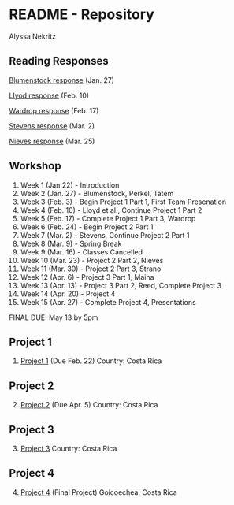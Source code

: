 # README - Repository
Alyssa Nekritz



## Reading Responses
[Blumenstock response](https://alyssanekk.github.io/index/blumenstock) (Jan. 27)

[Llyod response](https://alyssanekk.github.io/index/lloyd) (Feb. 10)

[Wardrop response](https://alyssanekk.github.io/index/wardrop) (Feb. 17)

[Stevens response](https://alyssanekk.github.io/index/stevens) (Mar. 2)

[Nieves response](https://alyssanekk.github.io/index/nieves) (Mar. 25)

## Workshop

1. Week 1 (Jan.22) - Introduction
2. Week 2 (Jan. 27) - Blumenstock, Perkel, Tatem
3. Week 3 (Feb. 3) - Begin Project 1 Part 1, First Team Presenation
4. Week 4 (Feb. 10) - Lloyd et al., Continue Project 1 Part 2
5. Week 5 (Feb. 17) - Complete Project 1 Part 3, Wardrop
6. Week 6 (Feb. 24) - Begin Project 2 Part 1
7. Week 7 (Mar. 2) - Stevens, Continue Project 2 Part 1
8. Week 8 (Mar. 9) - Spring Break
9. Week 9 (Mar. 16) - Classes Cancelled
10. Week 10 (Mar. 23) - Project 2 Part 2, Nieves
11. Week 11 (Mar. 30) - Project 2 Part 3, Strano
12. Week 12 (Apr. 6) - Project 3 Part 1, Maina
13. Week 13 (Apr. 13) - Project 3 Part 2, Reed, Complete Project 3
14. Week 14 (Apr. 20) - Project 4
15. Week 15 (Apr. 27) - Complete Project 4, Presentations

FINAL DUE: May 13 by 5pm

## Project 1

1. [Project 1](https://alyssanekk.github.io/index/project1) (Due Feb. 22) Country: Costa Rica


## Project 2

2. [Project 2](https://alyssanekk.github.io/index/project2) (Due Apr. 5) Country: Costa Rica

## Project 3

3. [Project 3](https://alyssanekk.github.io/index/project3) Country: Costa Rica

## Project 4
4. [Project 4](https://alyssanekk.github.io/index/project4) (Final Project) Goicoechea, Costa Rica
